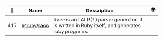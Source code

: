 |:star2: | Name | Description | 🌍|
|---|---|---|---|
|417|[@ruby](https://github.com/ruby)/[**racc**](https://github.com/ruby/racc)|Racc is an LALR(1) parser generator.  It is written in Ruby itself, and generates ruby programs.||

